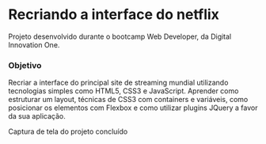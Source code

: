 # Recriando a interface do netflix

Projeto desenvolvido durante o bootcamp  Web Developer, da Digital Innovation One.

### Objetivo

Recriar a interface do principal site de streaming mundial utilizando tecnologias simples como HTML5, CSS3 e JavaScript. Aprender como estruturar um layout, técnicas de CSS3 com containers e variáveis, como posicionar os elementos com Flexbox e como utilizar plugins JQuery a favor da sua aplicação.

Captura de tela do projeto concluído
